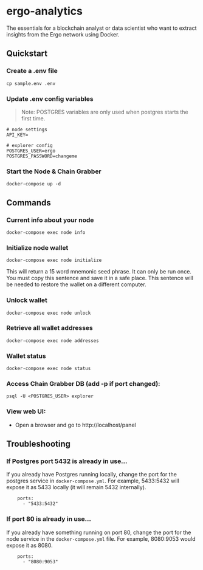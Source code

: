 # ergo-analytics

The essentials for a blockchain analyst or data scientist who want to extract insights from the Ergo network using Docker.

## Quickstart

### Create a .env file
```
cp sample.env .env
```

### Update .env config variables

> Note: POSTGRES variables are only used when postgres starts the first time.

```
# node settings
API_KEY=

# explorer config
POSTGRES_USER=ergo
POSTGRES_PASSWORD=changeme
```

### Start the Node & Chain Grabber
```
docker-compose up -d
``` 

## Commands

### Current info about your node
```
docker-compose exec node info
```

### Initialize node wallet
```
docker-compose exec node initialize
```

This will return a 15 word mnemonic seed phrase. It can only be run once.  You must copy this sentence and save it in a safe place. This sentence will be needed to restore the wallet on a different computer.

### Unlock wallet
```
docker-compose exec node unlock
```

### Retrieve all wallet addresses
```
docker-compose exec node addresses
```

### Wallet status
```
docker-compose exec node status
```

### Access Chain Grabber DB (add -p <port> if port changed):
```
psql -U <POSTGRES_USER> explorer
```

### View web UI:
* Open a browser and go to http://localhost/panel

## Troubleshooting

### If Postgres port 5432 is already in use...

If you already have Postgres running locally, change the port for the postgres service in `docker-compose.yml`.  For example, 5433:5432 will expose it as 5433 locally (it will remain 5432 internally).

```
    ports:
      - "5433:5432"
```

### If port 80 is already in use...

If you already have something running on port 80, change the port for the node service in the `docker-compose.yml` file.  For example, 8080:9053 would expose it as 8080.

```
    ports:
      - "8080:9053"
```